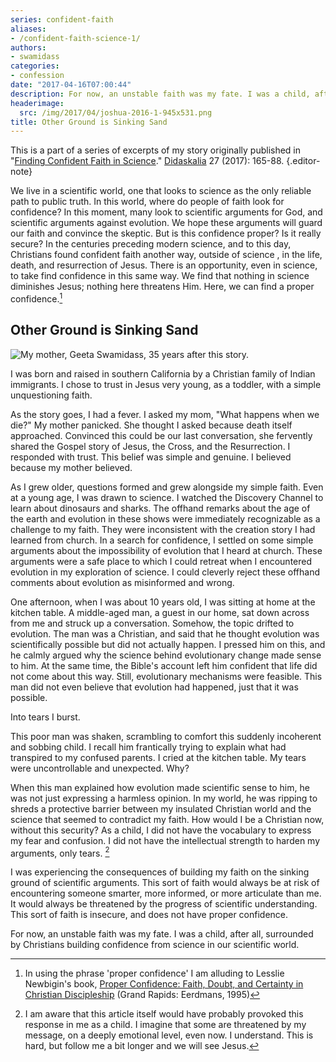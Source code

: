 ```yaml
---
series: confident-faith
aliases:
- /confident-faith-science-1/
authors:
- swamidass
categories:
- confession
date: "2017-04-16T07:00:44"
description: For now, an unstable faith was my fate. I was a child, after all, surrounded by Christians building confidence from science in our scientific world.
headerimage:
  src: /img/2017/04/joshua-2016-1-945x531.png
title: Other Ground is Sinking Sand
---
```


This is a part of a series of excerpts of my story originally published in "[Finding Confident Faith in Science](/pdf/swamidass-confident-faith.pdf)." [Didaskalia](http://www.providenceseminary.ca/seminary/publications/didaskalia/) 27 (2017): 165-88.
{.editor-note}


We live in a scientific world, one that looks to science as the only reliable path to public truth. In this world, where do people of faith look for confidence? In this moment, many look to scientific arguments for God, and scientific arguments against evolution. We hope these arguments will guard our faith and convince the skeptic. But is this confidence proper? Is it really secure? In the centuries preceding modern science, and to this day, Christians found confident faith another way, outside of science , in the life, death, and resurrection of Jesus. There is an opportunity, even in science, to take find confidence in this same way. We find that nothing in science diminishes Jesus; nothing here threatens Him. Here, we can find a proper confidence.[^1]

## Other Ground is Sinking Sand

![My mother, Geeta Swamidass, 35 years after this story.](/img/2017/04/geeta.jpg)

I was born and raised in southern California by a Christian family of Indian immigrants. I chose to trust in Jesus very young, as a toddler, with a simple unquestioning faith.

As the story goes, I had a fever. I asked my mom, "What happens when we die?" My mother panicked. She thought I asked because death itself approached. Convinced this could be our last conversation, she fervently shared the Gospel story of Jesus, the Cross, and the Resurrection. I responded with trust. This belief was simple and genuine. I believed because my mother believed.

As I grew older, questions formed and grew alongside my simple faith. Even at a young age, I was drawn to science. I watched the Discovery Channel to learn about dinosaurs and sharks. The offhand remarks about the age of the earth and evolution in these shows were immediately recognizable as a challenge to my faith. They were inconsistent with the creation story I had learned from church. In a search for confidence, I settled on some simple arguments about the impossibility of evolution that I heard at church. These arguments were a safe place to which I could retreat when I encountered evolution in my exploration of science. I could cleverly reject these offhand comments about evolution as misinformed and wrong.

One afternoon, when I was about 10 years old, I was sitting at home at the kitchen table. A middle-aged man, a guest in our home, sat down across from me and struck up a conversation. Somehow, the topic drifted to evolution. The man was a Christian, and said that he thought evolution was scientifically possible but did not actually happen. I pressed him on this, and he calmly argued why the science behind evolutionary change made sense to him. At the same time, the Bible's account left him confident that life did not come about this way. Still, evolutionary mechanisms were feasible. This man did not even believe that evolution had happened, just that it was possible.

Into tears I burst.

This poor man was shaken, scrambling to comfort this suddenly incoherent and sobbing child. I recall him frantically trying to explain what had transpired to my confused parents. I cried at the kitchen table. My tears were uncontrollable and unexpected. Why?

When this man explained how evolution made scientific sense to him, he was not just expressing a harmless opinion. In my world, he was ripping to shreds a protective barrier between my insulated Christian world and the science that seemed to contradict my faith. How would I be a Christian now, without this security? As a child, I did not have the vocabulary to express my fear and confusion. I did not have the intellectual strength to harden my arguments, only tears. [^2]

I was experiencing the consequences of building my faith on the sinking ground of scientific arguments. This sort of faith would always be at risk of encountering someone smarter, more informed, or more articulate than me. It would always be threatened by the progress of scientific understanding. This sort of faith is insecure, and does not have proper confidence.

For now, an unstable faith was my fate. I was a child, after all, surrounded by Christians building confidence from science in our scientific world.

[^1]: In using the phrase 'proper confidence' I am alluding to Lesslie Newbigin's book, [Proper Confidence: Faith, Doubt, and Certainty in Christian Discipleship](https://www.amazon.com/Proper-Confidence-Certainty-Christian-Discipleship/dp/0802808565) (Grand Rapids: Eerdmans, 1995)

[^2]: I am aware that this article itself would have probably provoked this response in me as a child. I imagine that some are threatened by my message, on a deeply emotional level, even now. I understand. This is hard, but follow me a bit longer and we will see Jesus.
